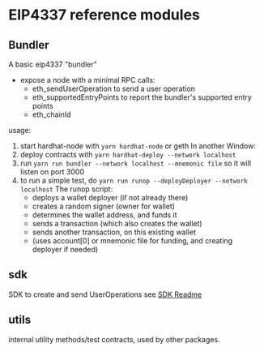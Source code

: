 # EIP4337 reference modules

## Bundler

A basic eip4337 "bundler"

- expose a node with a minimal RPC calls:
  - eth_sendUserOperation to send a user operation
  - eth_supportedEntryPoints to report the bundler's supported entry points
  - eth_chainId

usage: 
1. start hardhat-node with `yarn hardhat-node` or geth
In another Window:
2. deploy contracts with `yarn hardhat-deploy --network localhost`
3. run `yarn run bundler --network localhost --mnemonic file` 
  so it will listen on port 3000
4. to run a simple test, do `yarn run runop --deployDeployer --network localhost`
   The runop script:
   - deploys a wallet deployer (if not already there)
   - creates a random signer (owner for wallet)
   - determines the wallet address, and funds it
   - sends a transaction (which also creates the wallet)
   - sends another transaction, on this existing wallet
   - (uses account[0] or mnemonic file for funding, and creating deployer if needed)

## sdk

SDK to create and send UserOperations
see [SDK Readme](./packages/sdk/README.md)

## utils

internal utility methods/test contracts, used by other packages.
